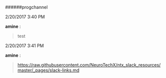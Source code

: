 ######progchannel

2/20/2017 3:40 PM

 **amine** :

 >test

2/20/2017 3:41 PM

 **amine** :

 ><https://raw.githubusercontent.com/NeuroTechX/ntx_slack_resources/master/_pages/slack-links.md>

